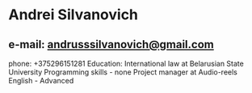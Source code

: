 # Andrei Silvanovich
## e-mail: andrusssilvanovich@gmail.com
phone: +375296151281
Education: International law at Belarusian State University
Programming skills - none
Project manager at Audio-reels
English - Advanced